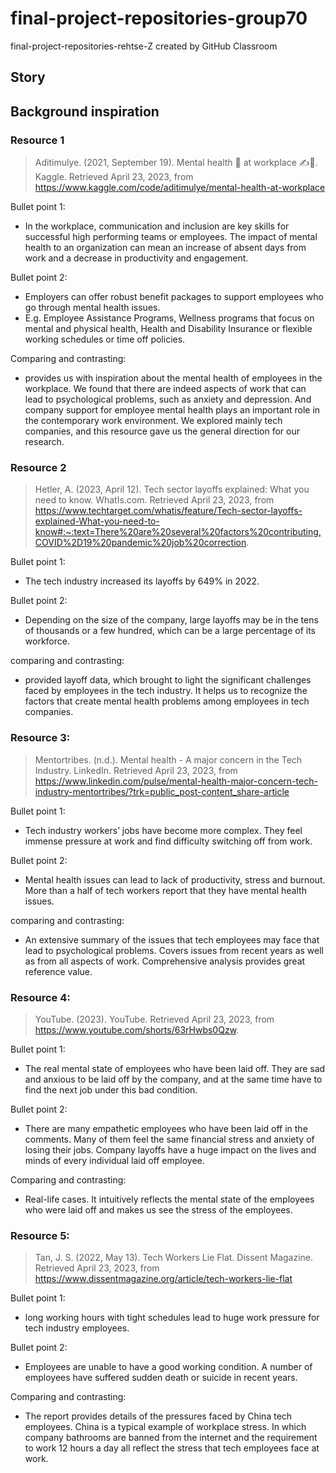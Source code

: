 # final-project-repositories-group70
final-project-repositories-rehtse-Z created by GitHub Classroom
## Story

## Background inspiration
### Resource 1 
> Aditimulye. (2021, September 19). Mental​ health ​🧠 at workplace ​✍️🤯​. 
Kaggle. Retrieved April 23, 2023, from https://www.kaggle.com/code/aditimulye/mental-health-at-workplace 

Bullet point 1: 
- In the workplace, communication and inclusion are key skills for successful high performing teams or employees. The impact of mental health to an organization can mean an increase of absent days from work and a decrease in productivity and engagement.

Bullet point 2: 
- Employers can offer robust benefit packages to support employees who go through mental health issues. 
- E.g. Employee Assistance Programs, Wellness programs that focus on mental and physical health, Health and Disability Insurance or flexible working schedules or time off policies.

Comparing and contrasting: 
- provides us with inspiration about the mental health of employees in the workplace. We found that there are indeed aspects of work that can lead to psychological problems, such as anxiety and depression. And company support for employee mental health plays an important role in the contemporary work environment. We explored mainly tech companies, and this resource gave us the general direction for our research.


### Resource 2
> Hetler, A. (2023, April 12). Tech sector layoffs explained: What you need to know. WhatIs.com. Retrieved April 23, 2023, from https://www.techtarget.com/whatis/feature/Tech-sector-layoffs-explained-What-you-need-to-know#:~:text=There%20are%20several%20factors%20contributing,COVID%2D19%20pandemic%20job%20correction. 

Bullet point 1: 
- The tech industry increased its layoffs by 649% in 2022.

Bullet point 2: 
- Depending on the size of the company, large layoffs may be in the tens of thousands or a few hundred, which can be a large percentage of its workforce. 

comparing and contrasting: 
- provided layoff data, which brought to light the significant challenges faced by employees in the tech industry. It helps us to recognize the factors that create mental health problems among employees in tech companies.


### Resource 3:
> Mentortribes. (n.d.). Mental health - A major concern in the Tech Industry. LinkedIn. Retrieved April 23, 2023, from https://www.linkedin.com/pulse/mental-health-major-concern-tech-industry-mentortribes/?trk=public_post-content_share-article 

Bullet point 1: 
- Tech industry workers’  jobs have become more complex. They feel immense pressure at work and find difficulty switching off from work.

Bullet point 2: 
- Mental health issues can lead to lack of productivity, stress and burnout. More than a half of tech workers report that  they have mental health issues. 

comparing and contrasting: 
- An extensive summary of the issues that tech employees may face that lead to psychological problems. Covers issues from recent years as well as from all aspects of work. Comprehensive analysis provides great reference value.

### Resource 4:
> YouTube. (2023). YouTube. Retrieved April 23, 2023, from https://www.youtube.com/shorts/63rHwbs0Qzw. 

Bullet point 1: 
- The real mental state of employees who have been laid off. They are sad and anxious to be laid off by the company, and at the same time have to find the next job under this bad condition.

Bullet point 2: 
- There are many empathetic employees who have been laid off in the comments. Many of them feel the same financial stress and anxiety of losing their jobs. Company layoffs have a huge impact on the lives and minds of every individual laid off employee.

Comparing and contrasting: 
- Real-life cases. It intuitively reflects the mental state of the employees who were laid off and makes us see the stress of the employees.

### Resource 5: 
> Tan, J. S. (2022, May 13). Tech Workers Lie Flat. Dissent Magazine. Retrieved April 23, 2023, from https://www.dissentmagazine.org/article/tech-workers-lie-flat 
> 
Bullet point 1: 
- long working hours with tight schedules lead to huge work pressure for tech industry employees.


Bullet point 2: 
- Employees are unable to have a good working condition. A number of employees have suffered sudden death or suicide in recent years.


Comparing and contrasting: 
- The report provides details of the pressures faced by China tech employees. China is a typical example of workplace stress. In which company bathrooms are banned from the internet and the requirement to work 12 hours a day all reflect the stress that tech employees face at work.


